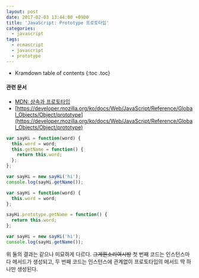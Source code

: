 ```yaml
---
layout: post
date: 2017-02-03 13:44:00 +0900
title: 'JavaScript: Prototype 프로토타입'
categories:
  - javascript
tags:
  - ecmascript
  - javascript
  - prototype
---
```


* Kramdown table of contents
{:toc .toc}

#### 관련 문서

- [MDN: 상속과 프로토타입](https://developer.mozilla.org/ko/docs/Web/JavaScript/Guide/Inheritance_and_the_prototype_chain)
- [https://developer.mozilla.org/ko/docs/Web/JavaScript/Reference/Global_Objects/Object/prototype](https://developer.mozilla.org/ko/docs/Web/JavaScript/Reference/Global_Objects/Object/prototype)

```js
var sayHi = function(word) {
  this.word = word;
  this.getName = function() {
    return this.word;
  };
};

var sayHi = new sayHi('hi');
console.log(sayHi.getName());
```

```js
var sayHi = function(word) {
  this.word = word;
};

sayHi.prototype.getName = function() {
  return this.word;
};

var sayHi = new sayHi('hi');
console.log(sayHi.getName());
```

위 둘의 결과는 같으나 미묘하게 다르다. ~~그게뭔소리여시방~~ 첫 번째 코드는 인스턴스마다 메서드가 생성되고, 두 번째 코드는 인스턴스에 관계없이 프로토타입의 메서드 딱 하나만 생성된다.
